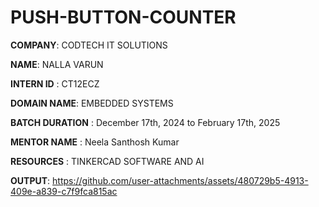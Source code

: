 # PUSH-BUTTON-COUNTER

**COMPANY**: CODTECH IT SOLUTIONS

**NAME**: NALLA VARUN

**INTERN ID** : CT12ECZ

**DOMAIN NAME**: EMBEDDED SYSTEMS

**BATCH DURATION** : December 17th, 2024 to February 17th, 2025

**MENTOR NAME** : Neela Santhosh Kumar

**RESOURCES** : TINKERCAD SOFTWARE AND AI

**OUTPUT**: https://github.com/user-attachments/assets/480729b5-4913-409e-a839-c7f9fca815ac
